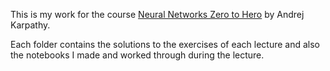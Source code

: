 This is my work for the course [Neural Networks Zero to Hero](https://karpathy.ai/zero-to-hero.html) by Andrej Karpathy. 

Each folder contains the solutions to the exercises of each lecture and also the notebooks I made and worked through during the lecture.
